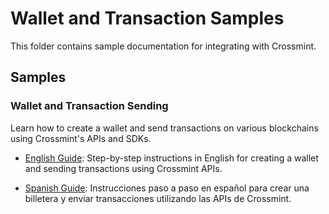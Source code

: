 # Wallet and Transaction Samples

This folder contains sample documentation for integrating with Crossmint.

## Samples

### Wallet and Transaction Sending

Learn how to create a wallet and send transactions on various blockchains using Crossmint's APIs and SDKs.

- [English Guide](EN_wallet_tx_send.md): Step-by-step instructions in English for creating a wallet and sending transactions using Crossmint APIs.

- [Spanish Guide](ES_wallet_tx_send.md): Instrucciones paso a paso en español para crear una billetera y enviar transacciones utilizando las APIs de Crossmint.

